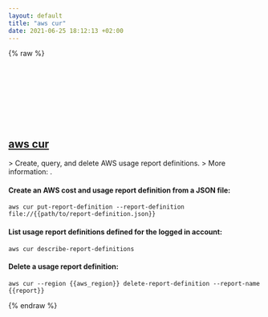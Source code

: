 ```yaml
---
layout: default
title: "aws cur"
date: 2021-06-25 18:12:13 +02:00
---
```

{% raw %}
<h2 id="aws-cur">
  <a href="/en/common/aws-cur.html">aws cur</a> <a href="#aws-cur"><svg class="icon">
    <use href="/assets/images/unicode_sprite.svg#link" />
  </svg></a>
</h2>
> Create, query, and delete AWS usage report definitions.
> More information: <https://awscli.amazonaws.com/v2/documentation/api/latest/reference/cur/index.html>.

#### Create an AWS cost and usage report definition from a JSON file:
```shell
aws cur put-report-definition --report-definition file://{{path/to/report-definition.json}}
```
#### List usage report definitions defined for the logged in account:
```shell
aws cur describe-report-definitions
```
#### Delete a usage report definition:
```shell
aws cur --region {{aws_region}} delete-report-definition --report-name {{report}}
```
{% endraw %}